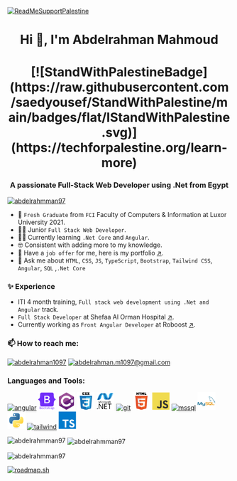 [![ReadMeSupportPalestine](https://raw.githubusercontent.com/Safouene1/support-palestine-banner/master/banner-support.svg)](https://techforpalestine.org/learn-more)

<h1 align="center">Hi 👋, I'm Abdelrahman Mahmoud</h1>
<h1 align="center">[![StandWithPalestineBadge](https://raw.githubusercontent.com/saedyousef/StandWithPalestine/main/badges/flat/IStandWithPalestine.svg)](https://techforpalestine.org/learn-more)</h1>
<h3 align="center">A passionate Full-Stack Web Developer using .Net from Egypt</h3>

<p align="left"> <a href="https://github.com/ryo-ma/github-profile-trophy"><img src="https://github-profile-trophy.vercel.app/?username=abdelrahmman97" alt="abdelrahmman97" /></a> </p>

- 🏫 `Fresh Graduate` from `FCI` Faculty of Computers & Information at Luxor University 2021. 
- 👨‍🎓 Junior `Full Stack Web Developer`.
- 🧑‍💻 Currently learning `.Net Core` and `Angular`.
- 🤓 Consistent with adding more to my knowledge.
- 🤔 Have a `job offer` for me, here is my portfolio [↗️](https://abdelrahmman97.github.io/portfolio/).
- 💬 Ask me about `HTML`, `CSS`, `JS`, `TypeScript`, `Bootstrap`, `Tailwind CSS`, `Angular`, `SQL` ,`.Net Core`

<h3>✨ Experience</h3>

- ITI 4 month training, `Full stack web development using .Net and Angular` track.
- `Full Stack Developer` at Shefaa Al Orman Hospital [↗️](https://www.shefaorman.org/).
- Currently working as `Front Angular Developer` at Roboost [↗️](https://roboost.app).

<h3 align="left">📫 How to reach me:</h3>
<p align="left">
<a href="https://linkedin.com/in/abdelrahman1097" target="blank"><img align="center" src="https://raw.githubusercontent.com/rahuldkjain/github-profile-readme-generator/master/src/images/icons/Social/linked-in-alt.svg" alt="abdelrahman1097" height="30" width="40" /></a>
<a href="mailto:abdelrahman.m1097@gmail.com" target="blank"><img align="center" src="https://github.com/abdelrahmman97/abdelrahmman97/assets/60822166/bdaec1ed-db71-49eb-a250-4bdf678b69a9" alt="abdelrahman.m1097@gmail.com" height="40" width="40" /></a>
</p>

<h3 align="left">Languages and Tools:</h3>
<p align="left"><a href="https://angular.io" target="_blank" rel="noreferrer"><img src="https://angular.io/assets/images/logos/angular/angular.svg" alt="angular" width="40" height="40"/></a> <a href="https://getbootstrap.com" target="_blank" rel="noreferrer"><img src="https://raw.githubusercontent.com/devicons/devicon/master/icons/bootstrap/bootstrap-plain-wordmark.svg" alt="bootstrap" width="40" height="40"/></a> <a href="https://www.w3schools.com/cs/" target="_blank" rel="noreferrer"><img src="https://raw.githubusercontent.com/devicons/devicon/master/icons/csharp/csharp-original.svg" alt="csharp" width="40" height="40"/></a> <a href="https://www.w3schools.com/css/" target="_blank" rel="noreferrer"><img src="https://raw.githubusercontent.com/devicons/devicon/master/icons/css3/css3-original-wordmark.svg" alt="css3" width="40" height="40"/></a> <a href="https://dotnet.microsoft.com/" target="_blank" rel="noreferrer"><img src="https://raw.githubusercontent.com/devicons/devicon/master/icons/dot-net/dot-net-original-wordmark.svg" alt="dotnet" width="40" height="40"/></a> <a href="https://git-scm.com/" target="_blank" rel="noreferrer"><img src="https://www.vectorlogo.zone/logos/git-scm/git-scm-icon.svg" alt="git" width="40" height="40"/></a> <a href="https://www.w3.org/html/" target="_blank" rel="noreferrer"><img src="https://raw.githubusercontent.com/devicons/devicon/master/icons/html5/html5-original-wordmark.svg" alt="html5" width="40" height="40"/></a> <a href="https://developer.mozilla.org/en-US/docs/Web/JavaScript" target="_blank" rel="noreferrer"><img src="https://raw.githubusercontent.com/devicons/devicon/master/icons/javascript/javascript-original.svg" alt="javascript" width="40" height="40"/></a> <a href="https://www.microsoft.com/en-us/sql-server" target="_blank" rel="noreferrer"><img src="https://www.svgrepo.com/show/303229/microsoft-sql-server-logo.svg" alt="mssql" width="40" height="40"/></a> <a href="https://www.mysql.com/" target="_blank" rel="noreferrer"><img src="https://raw.githubusercontent.com/devicons/devicon/master/icons/mysql/mysql-original-wordmark.svg" alt="mysql" width="40" height="40"/></a> <a href="https://www.python.org" target="_blank" rel="noreferrer"><img src="https://raw.githubusercontent.com/devicons/devicon/master/icons/python/python-original.svg" alt="python" width="40" height="40"/></a> <a href="https://tailwindcss.com/" target="_blank" rel="noreferrer"><img src="https://www.vectorlogo.zone/logos/tailwindcss/tailwindcss-icon.svg" alt="tailwind" width="40" height="40"/></a> <a href="https://www.typescriptlang.org/" target="_blank" rel="noreferrer"><img src="https://raw.githubusercontent.com/devicons/devicon/master/icons/typescript/typescript-original.svg" alt="typescript" width="40" height="40"/></a></p>

<p><img align="left" src="https://github-readme-stats.vercel.app/api/top-langs?username=abdelrahmman97&show_icons=true&locale=en&layout=compact" alt="abdelrahmman97" /></p>

<p>&nbsp;<img align="center" src="https://github-readme-stats.vercel.app/api?username=abdelrahmman97&show_icons=true&locale=en" alt="abdelrahmman97" /></p>

<p><img align="center" src="https://github-readme-streak-stats.herokuapp.com/?user=abdelrahmman97&" alt="abdelrahmman97" /></p>

[![roadmap.sh](https://roadmap.sh/card/wide/6656df4db998f3b3c7bb4f71?variant=dark)](https://roadmap.sh)
